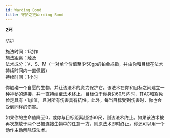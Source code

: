 ```yaml
---
id: Warding Bond
title: 守护之链Warding Bond
---
```


**2环**

防护

施法时间：1动作  
施法距离：触及  
法术成分：V、S、M（一对单个价值至少50gp的铂金戒指，并由你和目标在法术持续时间内一直佩戴）  
持续时间：1小时  


你触碰一个自愿的生物，并让该法术的魔力保护它。该法术在你和目标之间建立一种神秘的连接，并一直持续至法术终止。目标位于你身边60尺内时，其AC和豁免检定具有 +1加值，且对所有伤害具有抗性。此外，每当目标受到伤害时，你也会受到同样的伤害。


如果你的生命值降至0，或你与目标距离超过60尺，则该法术终止。如果该法术被再次施放于两个已被连接生物中的任意一方，则原法术即时终止。你还可以用一个动作主动解除该法术。
